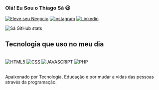 ### Olá! Eu Sou o Thiago Sá 😃

[![Eleve seu Negócio](https://img.shields.io/website?label=SujeitoProgramador.com&style=for-the-badge&url=https://sujeitoprogramador.com/)](https://eleveseunegocio.vercel.app/)
[![instagram](https://img.shields.io/badge/Instagram-E4405F?style=for-the-badge&logo=instagram&logoColor=white)](https://www.instagram.com/programador.sa/)
[![Linkedin](https://img.shields.io/badge/LinkedIn-0077B5?style=for-the-badge&logo=linkedin&logoColor=white)](https://www.linkedin.com/in/thiago-s%C3%A1-3b1576257/)

![Sá GitHub stats](https://github-readme-stats.vercel.app/api?username=thiago225&show_icons=true&theme=radical&count_private=true)

## Tecnologia que uso no meu dia
<div style="display: inline_block"><br/>
    <img align="center" alt="HTML5" src="https://img.shields.io/badge/HTML5-E34F26?style=for-the-badge&logo=html5&logoColor=white">
    <img align="center" alt="CSS" src="https://img.shields.io/badge/CSS3-1572B6?style=for-the-badge&logo=css3&logoColor=white">
    <img align="center" alt="JAVASCRIPT" src="https://img.shields.io/badge/JavaScript-F7DF1E?style=for-the-badge&logo=javascript&logoColor=black">
    <img align="center" alt="PHP" src="https://img.shields.io/badge/PHP-777BB4?style=for-the-badge&logo=php&logoColor=white">
</div><br/>

Apaixonado por Tecnologia, Educação e por mudar a vidas das pessoas através da 
programação.
